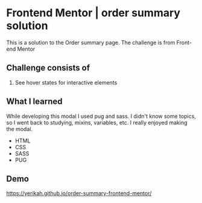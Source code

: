 # Frontend Mentor | order summary solution

This is a solution to the Order summary page. The challenge is from Front-end Mentor


## Challenge consists of

1. See hover states for interactive elements

## What I learned

While developing this modal I used pug and sass. I didn't know some topics, so I went back to studying, mixins, variables, etc. I really enjoyed making the modal.

- HTML
- CSS
- SASS
- PUG

## Demo

https://yerikah.github.io/order-summary-frontend-mentor/
